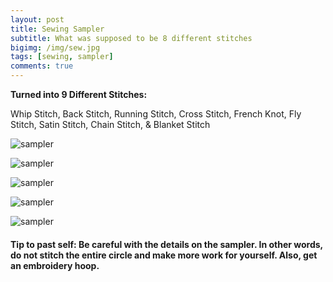 ```yaml
---
layout: post
title: Sewing Sampler
subtitle: What was supposed to be 8 different stitches
bigimg: /img/sew.jpg
tags: [sewing, sampler]
comments: true
---
```


**Turned into 9 Different Stitches:**

Whip Stitch, Back Stitch, Running Stitch, Cross Stitch, French Knot, Fly Stitch, Satin Stitch, Chain Stitch, & Blanket Stitch

![sampler](https://github.com/Rebecca-ET/Rebecca-ET.github.io/blob/master/img/sew5.jpg)

![sampler](https://github.com/Rebecca-ET/Rebecca-ET.github.io/blob/master/img/sew2.jpg)

![sampler](https://github.com/Rebecca-ET/Rebecca-ET.github.io/blob/master/img/sew1.jpg)

![sampler](https://github.com/Rebecca-ET/Rebecca-ET.github.io/blob/master/img/sew3.jpg)

![sampler](https://github.com/Rebecca-ET/Rebecca-ET.github.io/blob/master/img/sew7.jpg)

#### Tip to past self: Be careful with the details on the sampler. In other words, do not stitch the entire circle and make more work for yourself. Also, get an embroidery hoop.
